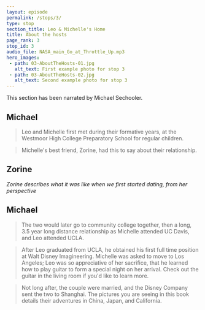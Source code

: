 ```yaml
---
layout: episode
permalink: /stops/3/
type: stop
section_title: Leo & Michelle's Home
title: About the hosts
page_rank: 3
stop_id: 3
audio_file: NASA_main_Go_at_Throttle_Up.mp3
hero_images:
 - path: 03-AboutTheHosts-01.jpg
   alt_text: First example photo for stop 3
 - path: 03-AboutTheHosts-02.jpg
   alt_text: Second example photo for stop 3
---
```


This section has been narrated by Michael Sechooler.

## Michael

> Leo and Michelle first met during their formative years, at the Westmoor High College Preparatory School for regular children.

> Michelle's best friend, Zorine, had this to say about their relationship.

## Zorine

*Zorine describes what it was like when we first started dating, from her perspective*

## Michael

>The two would later go to community college together, then a long, 3.5 year long distance relationship as Michelle attended UC Davis, and Leo attended UCLA.

>After Leo graduated from UCLA, he obtained his first full time position at Walt Disney Imagineering. Michelle was asked to move to Los Angeles; Leo was so appreciative of her sacrifice, that he learned how to play guitar to form a special night on her arrival. Check out the guitar in the living room if you'd like to learn more.

>Not long after, the couple were married, and the Disney Company sent the two to Shanghai. The pictures you are seeing in this book details their adventures in China, Japan, and California.
